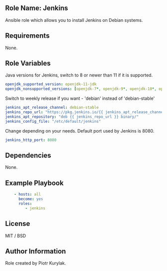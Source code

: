 ## Role Name: Jenkins

Ansible role which allows you to install Jenkins on Debian systems.

## Requirements

None.

## Role Variables

Java versions for Jenkins, switch to 8 or newer than 11 if it is supported.
````yaml
openjdk_supported_version: openjdk-11-jdk
openjdk_nonsupported_versions: [openjdk-7*, openjdk-9*, openjdk-10*, openjdk-12*, openjdk-13*, openjdk-14*, openjdk-15*, openjdk-16*]
````

Switch to weekly release if you want - 'debian' instead of 'debian-stable'
````yaml
jenkins_apt_release_channel: debian-stable
jenkins_repo_url: "https://pkg.jenkins.io/{{ jenkins_apt_release_channel }}"
jenkins_apt_repository: "deb {{ jenkins_repo_url }} binary/"
jenkins_config_file: "/etc/default/jenkins"
````

Change depending on your needs. Default port used by Jenkins is 8080.
````yaml
jenkins_http_port: 8080
````

## Dependencies

None.

## Example Playbook

````yaml
    - hosts: all
      become: yes
      roles:
         - jenkins
````

## License

MIT / BSD

## Author Information

Role created by Piotr Kurylak.
